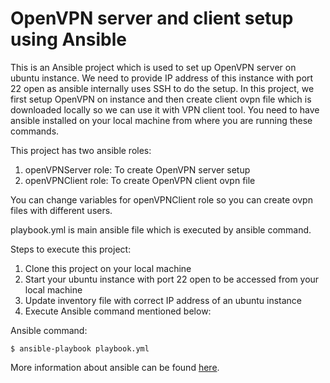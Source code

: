 # OpenVPN server and client setup using Ansible

This is an Ansible project which is used to set up OpenVPN server on ubuntu instance. We need to provide IP address of this instance with port 22 open as ansible internally uses SSH to do the setup. In this project, we first setup OpenVPN on instance and then create client ovpn file which is downloaded locally so we can use it with VPN client tool. You need to have ansible installed on your local machine from where you are running these commands. 

This project has two ansible roles:

1. openVPNServer role: To create OpenVPN server setup
2. openVPNClient role: To create OpenVPN client ovpn file


You can change variables for openVPNClient role so you can create ovpn files with different users.

playbook.yml is main ansible file which is executed by ansible command.

Steps to execute this project:
1. Clone this project on your local machine
2. Start your ubuntu instance with port 22 open to be accessed from your local machine
3. Update inventory file with correct IP address of an ubuntu instance
4. Execute Ansible command mentioned below:

 Ansible command: 
 ```
 $ ansible-playbook playbook.yml
 ```

More information about ansible can be found [here](https://www.ansible.com/).
